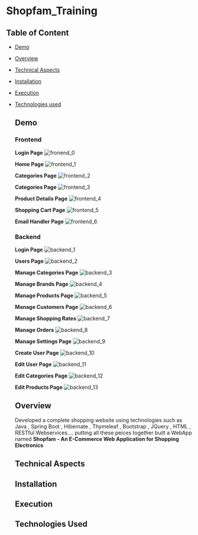# Shopfam_Training 
## Table of Content
- [Demo](https://github.com/riya3110/Shopfam_Training/blob/main/README.md#demo)
- [Overview](https://github.com/riya3110/Shopfam_Training/blob/main/README.md#overview)
- [Technical Aspects](https://github.com/riya3110/Shopfam_Training/blob/main/README.md#technical-aspects)
- [Installation](https://github.com/riya3110/Shopfam_Training/blob/main/README.md#Installation)
- [Execution](https://github.com/riya3110/Shopfam_Training/blob/main/README.md#Execution)
- [Technologies used](https://github.com/riya3110/Shopfam_Training/blob/main/README.md#technologies-used)

  ## Demo
  ### Frontend 
  **Login Page**
  ![fronend_0](https://github.com/riya3110/Shopfam_Training/assets/69893597/f57f7b1f-1dc9-49b4-b60b-c7d8b5cb8401)

  **Home Page**
  ![frontend_1](https://github.com/riya3110/Shopfam_Training/assets/69893597/3e318df4-4d5a-4097-a454-b2cef2b0f697)

  **Categories Page**
  ![frontend_2](https://github.com/riya3110/Shopfam_Training/assets/69893597/ffbfd9f6-4acc-4365-b069-7015912755fb)

  **Categories Page**
  ![frontend_3](https://github.com/riya3110/Shopfam_Training/assets/69893597/2ff68747-b299-4bee-95fd-25ba310544d1)

  **Product Details Page**
  ![frontend_4](https://github.com/riya3110/Shopfam_Training/assets/69893597/ef57d15f-4f40-418a-a372-859b69e0d3c0)

  **Shopping Cart Page**
  ![frontend_5](https://github.com/riya3110/Shopfam_Training/assets/69893597/9d595957-805f-4632-8766-27d1567d31b8)

  **Email Handler Page**
  ![frontend_6](https://github.com/riya3110/Shopfam_Training/assets/69893597/28ccf5d0-7bf2-4387-a934-3df9ef87ac33)

  ### Backend
  **Login Page**
  ![backend_1](https://github.com/riya3110/Shopfam_Training/assets/69893597/1d4abf06-3bcb-4436-b65e-c887b4bf84a8)

  **Users Page**
  ![backend_2](https://github.com/riya3110/Shopfam_Training/assets/69893597/b91a6f9e-01b4-456d-bb08-fdd1977cbe69)

  **Manage Categories Page**
  ![backend_3](https://github.com/riya3110/Shopfam_Training/assets/69893597/792dda6f-dd91-4f4a-bfbd-4093d0ba968c)

  **Manage Brands Page**
  ![backend_4](https://github.com/riya3110/Shopfam_Training/assets/69893597/c3b87c9a-1012-4a99-b6d3-d7ca2da95539)

  **Manage Products Page**
  ![backend_5](https://github.com/riya3110/Shopfam_Training/assets/69893597/12a57fa7-b25d-4f24-b15d-32444d37ccac)

  **Manage Customers Page**
  ![backend_6](https://github.com/riya3110/Shopfam_Training/assets/69893597/5c234e9f-4d66-4bb7-9c65-f34d3cd7b0a0)

  **Manage Shopping Rates**
  ![backend_7](https://github.com/riya3110/Shopfam_Training/assets/69893597/e8373ef0-8af2-4daf-9e42-95e62e3a2e13)

  **Manage Orders**
  ![backend_8](https://github.com/riya3110/Shopfam_Training/assets/69893597/8c76b8f9-19b6-4761-aba6-9378a3775c0d)

  **Manage Settings Page**
  ![backend_9](https://github.com/riya3110/Shopfam_Training/assets/69893597/cf7dd89b-f30c-4f18-a3ee-7ea5d5e95379)

  **Create User Page**
  ![backend_10](https://github.com/riya3110/Shopfam_Training/assets/69893597/e4a15afe-af5b-4825-8535-f719d4f7fa2c)

  **Edit User Page**
  ![backend_11](https://github.com/riya3110/Shopfam_Training/assets/69893597/7d9440a0-e234-4e9d-9ea2-35f76a1ffafd)

  **Edit Categories Page**
  ![backend_12](https://github.com/riya3110/Shopfam_Training/assets/69893597/06af9004-e710-4586-afa0-2ff34dd97dba)

  **Edit Products Page**
  ![backend_13](https://github.com/riya3110/Shopfam_Training/assets/69893597/dd7b24ad-ef26-4126-889b-8469611202a8)
  
  ## Overview
  Developed a complete shopping website using technologies such as Java , Spring Boot , Hibernate , Thymeleaf , Bootstrap , JQuery , HTML , RESTful Webservices.... putting all these 
  peices together built a WebApp named **Shopfam - An E-Commerce Web Application for Shopping Electronics** 

  ## Technical Aspects

  ## Installation

  ## Execution

  ## Technologies Used
